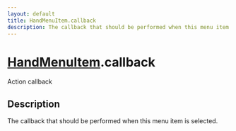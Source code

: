 ```yaml
---
layout: default
title: HandMenuItem.callback
description: The callback that should be performed when this menu item is selected.
---
```

# [HandMenuItem]({{site.url}}/Pages/StereoKit.Framework/HandMenuItem.html).callback

<div class='signature' markdown='1'>
Action callback
</div>

## Description
The callback that should be performed when this menu
item is selected.

